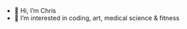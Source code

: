 - 👋 Hi, I’m Chris
- 👀 I’m interested in coding, art, medical science & fitness

<!---
- 🌱 I’m currently learning 
- 💞️ I’m looking to collaborate on ...
- 📫 How to reach me ...
--->

<!---
webdevholland/webdevholland is a ✨ special ✨ repository because its `README.md` (this file) appears on your GitHub profile.
You can click the Preview link to take a look at your changes.
--->
